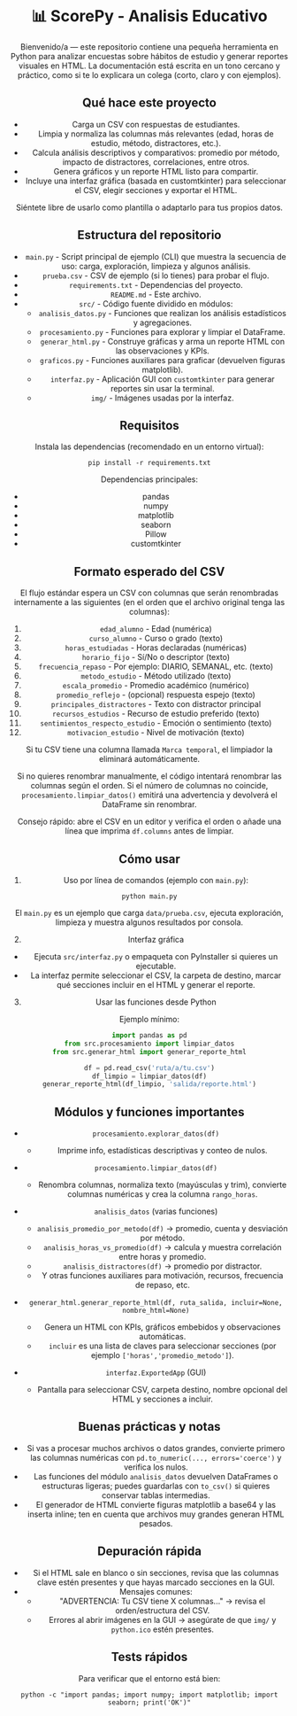 <div align="center">

# 📊 ScorePy - Analisis Educativo

Bienvenido/a — este repositorio contiene una pequeña herramienta en Python para analizar encuestas sobre hábitos de estudio y generar reportes visuales en HTML. La documentación está escrita en un tono cercano y práctico, como si te lo explicara un colega (corto, claro y con ejemplos).

## Qué hace este proyecto

- Carga un CSV con respuestas de estudiantes.
- Limpia y normaliza las columnas más relevantes (edad, horas de estudio, método, distractores, etc.).
- Calcula análisis descriptivos y comparativos: promedio por método, impacto de distractores, correlaciones, entre otros.
- Genera gráficos y un reporte HTML listo para compartir.
- Incluye una interfaz gráfica (basada en customtkinter) para seleccionar el CSV, elegir secciones y exportar el HTML.

Siéntete libre de usarlo como plantilla o adaptarlo para tus propios datos.

## Estructura del repositorio

- `main.py` - Script principal de ejemplo (CLI) que muestra la secuencia de uso: carga, exploración, limpieza y algunos análisis.
- `prueba.csv` - CSV de ejemplo (si lo tienes) para probar el flujo.
- `requirements.txt` - Dependencias del proyecto.
- `README.md` - Este archivo.
- `src/` - Código fuente dividido en módulos:
	- `analisis_datos.py` - Funciones que realizan los análisis estadísticos y agregaciones.
	- `procesamiento.py` - Funciones para explorar y limpiar el DataFrame.
	- `generar_html.py` - Construye gráficas y arma un reporte HTML con las observaciones y KPIs.
	- `graficos.py` - Funciones auxiliares para graficar (devuelven figuras matplotlib).
	- `interfaz.py` - Aplicación GUI con `customtkinter` para generar reportes sin usar la terminal.
	- `img/` - Imágenes usadas por la interfaz.

## Requisitos

Instala las dependencias (recomendado en un entorno virtual):

```
pip install -r requirements.txt
```

Dependencias principales:
- pandas
- numpy
- matplotlib
- seaborn
- Pillow
- customtkinter

## Formato esperado del CSV

El flujo estándar espera un CSV con columnas que serán renombradas internamente a las siguientes (en el orden que el archivo original tenga las columnas):

1. `edad_alumno` - Edad (numérica)
2. `curso_alumno` - Curso o grado (texto)
3. `horas_estudiadas` - Horas declaradas (numéricas)
4. `horario_fijo` - Sí/No o descriptor (texto)
5. `frecuencia_repaso` - Por ejemplo: DIARIO, SEMANAL, etc. (texto)
6. `metodo_estudio` - Método utilizado (texto)
7. `escala_promedio` - Promedio académico (numérico)
8. `promedio_reflejo` - (opcional) respuesta espejo (texto)
9. `principales_distractores` - Texto con distractor principal
10. `recursos_estudios` - Recurso de estudio preferido (texto)
11. `sentimientos_respecto_estudio` - Emoción o sentimiento (texto)
12. `motivacion_estudio` - Nivel de motivación (texto)

Si tu CSV tiene una columna llamada `Marca temporal`, el limpiador la eliminará automáticamente.

Si no quieres renombrar manualmente, el código intentará renombrar las columnas según el orden. Si el número de columnas no coincide, `procesamiento.limpiar_datos()` emitirá una advertencia y devolverá el DataFrame sin renombrar.

Consejo rápido: abre el CSV en un editor y verifica el orden o añade una línea que imprima `df.columns` antes de limpiar.

## Cómo usar

1) Uso por línea de comandos (ejemplo con `main.py`):

```
python main.py
```

El `main.py` es un ejemplo que carga `data/prueba.csv`, ejecuta exploración, limpieza y muestra algunos resultados por consola.

2) Interfaz gráfica

- Ejecuta `src/interfaz.py` o empaqueta con PyInstaller si quieres un ejecutable.
- La interfaz permite seleccionar el CSV, la carpeta de destino, marcar qué secciones incluir en el HTML y generar el reporte.

3) Usar las funciones desde Python

Ejemplo mínimo:

```python
import pandas as pd
from src.procesamiento import limpiar_datos
from src.generar_html import generar_reporte_html

df = pd.read_csv('ruta/a/tu.csv')
df_limpio = limpiar_datos(df)
generar_reporte_html(df_limpio, 'salida/reporte.html')
```

## Módulos y funciones importantes

- `procesamiento.explorar_datos(df)`
	- Imprime info, estadísticas descriptivas y conteo de nulos.

- `procesamiento.limpiar_datos(df)`
	- Renombra columnas, normaliza texto (mayúsculas y trim), convierte columnas numéricas y crea la columna `rango_horas`.

- `analisis_datos` (varias funciones)
	- `analisis_promedio_por_metodo(df)` -> promedio, cuenta y desviación por método.
	- `analisis_horas_vs_promedio(df)` -> calcula y muestra correlación entre horas y promedio.
	- `analisis_distractores(df)` -> promedio por distractor.
	- Y otras funciones auxiliares para motivación, recursos, frecuencia de repaso, etc.

- `generar_html.generar_reporte_html(df, ruta_salida, incluir=None, nombre_html=None)`
	- Genera un HTML con KPIs, gráficos embebidos y observaciones automáticas.
	- `incluir` es una lista de claves para seleccionar secciones (por ejemplo `['horas','promedio_metodo']`).

- `interfaz.ExportedApp` (GUI)
	- Pantalla para seleccionar CSV, carpeta destino, nombre opcional del HTML y secciones a incluir.

## Buenas prácticas y notas

- Si vas a procesar muchos archivos o datos grandes, convierte primero las columnas numéricas con `pd.to_numeric(..., errors='coerce')` y verifica los nulos.
- Las funciones del módulo `analisis_datos` devuelven DataFrames o estructuras ligeras; puedes guardarlas con `to_csv()` si quieres conservar tablas intermedias.
- El generador de HTML convierte figuras matplotlib a base64 y las inserta inline; ten en cuenta que archivos muy grandes generan HTML pesados.

## Depuración rápida

- Si el HTML sale en blanco o sin secciones, revisa que las columnas clave estén presentes y que hayas marcado secciones en la GUI.
- Mensajes comunes:
	- "ADVERTENCIA: Tu CSV tiene X columnas..." -> revisa el orden/estructura del CSV.
	- Errores al abrir imágenes en la GUI -> asegúrate de que `img/` y `python.ico` estén presentes.

## Tests rápidos

Para verificar que el entorno está bien:

```
python -c "import pandas; import numpy; import matplotlib; import seaborn; print('OK')"

```
